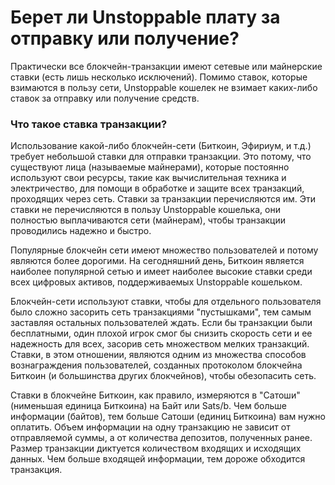 # Берет ли Unstoppable плату за отправку или получение?

Практически все блокчейн-транзакции имеют сетевые или майнерские ставки (есть лишь несколько исключений). Помимо ставок, которые взимаются в пользу сети, Unstoppable кошелек не взимает каких-либо ставок за отправку или получение средств.

### Что такое ставка транзакции?

Использование какой-либо блокчейн-сети (Биткоин, Эфириум, и т.д.) требует небольшой ставки для отправки транзакции. Это потому, что существуют лица (называемые майнерами), которые постоянно используют свои ресурсы, такие как вычислительная техника и электричество, для помощи в обработке и защите всех транзакций, проходящих через сеть.  Ставки за транзакции перечисляются им. Эти ставки не перечисляются в пользу Unstoppable кошелька, они полностью выплачиваются сети (майнерам), чтобы транзакции проводились надежно и быстро.

Популярные блокчейн сети имеют множество пользователей и потому являются более дорогими. На сегодняшний день, Биткоин является наиболее популярной сетью и имеет наиболее высокие ставки среди всех цифровых активов, поддерживаемых Unstoppable кошельком.

Блокчейн-сети используют ставки, чтобы для отдельного пользователя было сложно засорить сеть транзакциями "пустышками", тем самым заставляя остальных пользователей ждать. Если бы транзакции были бесплатными, один плохой игрок смог бы снизить скорость сети и ее надежность для всех, засорив сеть множеством мелких транзакций. Ставки, в этом отношении, являются одним из множества способов вознаграждения пользователей, созданных протоколом блокчейна Биткоин (и большинства других блокчейнов), чтобы обезопасить сеть.

Ставки в блокчейне Биткоин, как правило, измеряются в "Сатоши" (нименьшая единица Биткоина) на Байт или Sats/b. Чем больше информации (байтов), тем больше Сатоши (единиц Биткоина) вам нужно оплатить. Объем информации на одну транзакцию не зависит от отправляемой суммы, а от количества депозитов, полученных ранее. Размер транзакции диктуется количеством входящих и исходящих данных. Чем больше входящей информации, тем дороже обходится транзакция.
